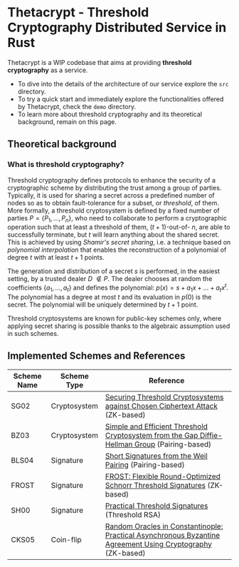 # Thetacrypt - Threshold Cryptography Distributed Service in Rust

Thetacrypt is a WIP codebase that aims at providing **threshold cryptography** as a service.

- To dive into the details of the architecture of our service explore the `src` directory.
- To try a quick start and immediately explore the functionalities offered by Thetacrypt, check the `demo` directory.
- To learn more about threshold cryptography and its theoretical background, remain on this page.

## Theoretical background

### What is threshold cryptography?

Threshold cryptography defines protocols to enhance the security of a cryptographic scheme by distributing the trust among a group of parties. 
Typically, it is used for sharing a secret across a predefined number of nodes so as to obtain fault-tolerance for a subset, 
or *threshold*, of them. 
More formally, a threshold cryptosystem is defined by a fixed number of parties $P = \{P_1, \dots, P_n\}$, who need to collaborate to perform a cryptographic operation such that at least a threshold of them, $(t+1)$-out-of- $n$, are able to successfully terminate, but $t$ will learn anything about the shared secret. 
This is achieved by using *Shamir's secret sharing*, i.e. a technique based on *polynomial interpolation* that enables the reconstruction 
of a polynomial of degree $t$ with at least $t+1$ points.


The generation and distribution of a secret $s$ is performed, in the easiest setting, by a trusted dealer $D$ $\notin P$. The dealer chooses at random the coefficients
$\{a_1, \dots, a_t\}$ and defines the polynomial: $p(x) = s + a_1 x + \dots + a_t x^t$. The polynomial has a degree at most $t$ and its evaluation 
in $p(0)$ is the secret. The polynomial will be uniquely determined by $t+1$ point.

Threshold cryptosystems are known for public-key schemes only, where applying secret sharing is possible thanks to the algebraic assumption used in such schemes.

## Implemented Schemes and References

| Scheme Name  | Scheme Type            | Reference                                                                                                                                                                          |
|--------------|------------------------|------------------------------------------------------------------------------------------------------------------------------------------------------------------------------------|
| SG02         | Cryptosystem           | [Securing Threshold Cryptosystems against Chosen Ciphertext Attack](https://link.springer.com/content/pdf/10.1007/s00145-001-0020-9.pdf) (ZK-based)                                |
| BZ03         | Cryptosystem           | [Simple and Efficient Threshold Cryptosystem from the Gap Diffie-Hellman Group](https://ieeexplore.ieee.org/stamp/stamp.jsp?tp=&arnumber=1258486) (Pairing-based)                  |
| BLS04        | Signature              | [Short Signatures from the Weil Pairing](https://www.iacr.org/archive/asiacrypt2001/22480516.pdf) (Pairing-based)                                                                  |
| FROST        | Signature              | [FROST: Flexible Round-Optimized Schnorr Threshold Signatures](https://eprint.iacr.org/2020/852.pdf) (ZK-based)                                                                    |     
| SH00         | Signature              | [Practical Threshold Signatures](https://www.iacr.org/archive/eurocrypt2000/1807/18070209-new.pdf) (Threshold RSA)                                                                 |
| CKS05        | Coin-flip              | [Random Oracles in Constantinople: Practical Asynchronous Byzantine Agreement Using Cryptography](https://link.springer.com/content/pdf/10.1007/s00145-005-0318-0.pdf) (ZK-based)  |

